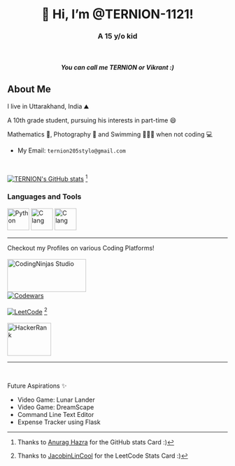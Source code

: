 <h1 align = "center">👋 Hi, I’m @TERNION-1121!</h1>
<h3 align = "center">A 15 y/o kid</h3>
<br>
<h5 align = "center">You can call me TERNION or Vikrant :)</h5>


## About Me

I live in Uttarakhand, India ⛰

A 10th grade student, pursuing his interests in part-time 😄

Mathematics 📝, Photography 📸  and Swimming 🏊🏽‍♂️ when not coding 💻 

- My Email: `ternion205stylo@gmail.com`

<br>

[![TERNION's GitHub stats](https://github-readme-stats.vercel.app/api?username=TERNION-1121&show_icons=true&theme=transparent&rank_icon=github)](https://github.com/anuraghazra/github-readme-stats) [^2]

### Languages and Tools

<a href = "https://python.org" target = "blank"><img src = "https://upload.wikimedia.org/wikipedia/commons/thumb/c/c3/Python-logo-notext.svg/2048px-Python-logo-notext.svg.png" alt = "Python" height = "50" width = "50"/></a>
<a href = "https://en.wikipedia.org/wiki/C_(programming_language)" target = "blank"><img src = "https://upload.wikimedia.org/wikipedia/commons/thumb/1/18/C_Programming_Language.svg/695px-C_Programming_Language.svg.png" alt = "C lang" height = "50" width = "50"/></a>
<a href = "https://en.wikipedia.org/wiki/C%2B%2B" target = "blank"><img src = "https://upload.wikimedia.org/wikipedia/commons/thumb/1/18/ISO_C%2B%2B_Logo.svg/1822px-ISO_C%2B%2B_Logo.svg.png" alt = "C lang" height = "50" width = "50"/></a>

<hr>

Checkout my Profiles on various Coding Platforms!
<br>
<br>
<a href = "https://www.codingninjas.com/studio/profile/vikrant2205" target = "blank"><img src = "https://files.codingninjas.com/new-cn-logos-31142.svg" alt = "CodingNinjas Studio" height = "75" width = "180"></a>
<br>
<a href = "https://www.codewars.com/users/TERNION2205" target = "blank"><img src = "https://www.codewars.com/users/TERNION2205/badges/large" alt = "Codewars"></a>
<br>
<br>
<a href = "https://leetcode.com/TERNION2205/" target = "blank"><img src = "https://leetcard.jacoblin.cool/TERNION2205?theme=dark" alt = "LeetCode"></a> [^1]
<br>
<br>
<a href = "https://www.hackerrank.com/ternion205stylo?hr_r=1" target = "blank"><img src = "https://hrcdn.net/fcore/assets/work/header/hackerrank_logo-21e2867566.svg" alt = "HackerRank" height = "75" width = "100"></a>

<hr>
<br>

Future Aspirations ✨
- Video Game: Lunar Lander
- Video Game: DreamScape
- Command Line Text Editor
- Expense Tracker using Flask


[^1]: Thanks to [JacobinLinCool](https://github.com/JacobLinCool/LeetCode-Stats-Card) for the LeetCode Stats Card :)
[^2]: Thanks to [Anurag Hazra](https://github.com/anuraghazra/github-readme-stats) for the GitHub stats Card :)
<!---
TERNION-1121/TERNION-1121 is a ✨ special ✨ repository because its `README.md` (this file) appears on your GitHub profile.
You can click the Preview link to take a look at your changes.
--->
